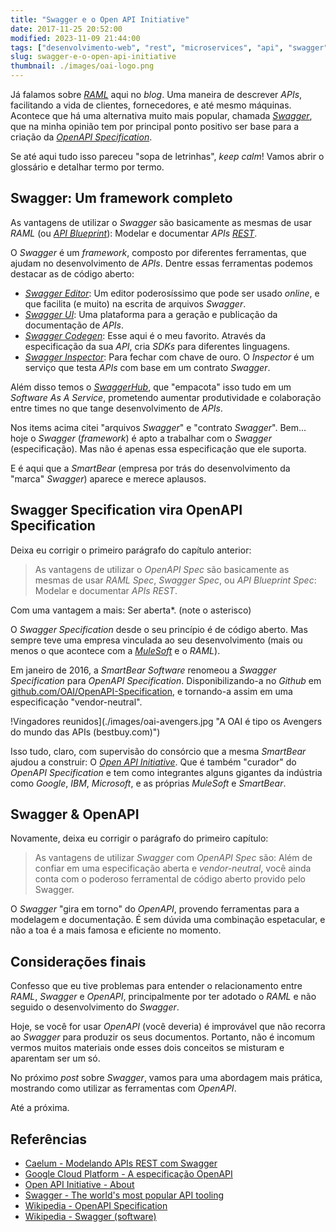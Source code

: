 ```yaml
---
title: "Swagger e o Open API Initiative"
date: 2017-11-25 20:52:00
modified: 2023-11-09 21:44:00
tags: ["desenvolvimento-web", "rest", "microservices", "api", "swagger", "oai"]
slug: swagger-e-o-open-api-initiative
thumbnail: ./images/oai-logo.png
---
```


Já falamos sobre [_RAML_](/tag/raml.html "Leia mais sobre RAML") aqui no _blog_. Uma maneira
de descrever _APIs_, facilitando a vida de clientes, fornecedores, e até mesmo
máquinas. Acontece que há uma alternativa muito mais popular,
chamada [_Swagger_](https://swagger.io/ "The world's most popular API tooling"),
que na minha opinião tem por principal ponto positivo ser base para a criação da
[_OpenAPI Specification_](https://github.com/OAI/OpenAPI-Specification "The OpenAPI Spec repository").

Se até aqui tudo isso pareceu "sopa de letrinhas", _keep calm_! Vamos abrir o glossário e detalhar
termo por termo.

## Swagger: Um framework completo

As vantagens de utilizar o _Swagger_ são basicamente as mesmas de usar _RAML_ (ou
[_API Blueprint_](https://apiblueprint.org/ "Powerful high-level API description language")):
Modelar e documentar _APIs_ [_REST_](/tag/rest.html "Leia mais sobre REST").

O _Swagger_ é um _framework_, composto por diferentes ferramentas, que ajudam no desenvolvimento
de _APIs_. Dentre essas ferramentas podemos destacar as de código aberto:

- [_Swagger Editor_](https://swagger.io/swagger-editor/ "Design, describe, and document your API on the first open source editor fully dedicated to Swagger-based APIs"):
  Um editor poderosíssimo que pode ser usado _online_, e que facilita (e muito) na escrita de arquivos
  _Swagger_.
- [_Swagger UI_](https://swagger.io/swagger-ui/):
  Uma plataforma para a geração e publicação da documentação de _APIs_.
- [_Swagger Codegen_](https://swagger.io/swagger-codegen/): Esse aqui é o meu favorito. Através
  da especificação da sua _API_, cria _SDKs_ para diferentes linguagens.
- [_Swagger Inspector_](https://swagger.io/swagger-inspector/): Para fechar com chave de ouro.
  O _Inspector_ é um serviço que testa _APIs_ com base em um contrato _Swagger_.

Além disso temos o [_SwaggerHub_](https://swaggerhub.com/ "The platform for designing and documenting APIs with Swagger"),
que "empacota" isso tudo em um _Software As A Service_, prometendo aumentar produtividade e
colaboração entre times no que tange desenvolvimento de _APIs_.

Nos items acima citei "arquivos _Swagger_" e "contrato _Swagger_". Bem...
hoje o _Swagger_ (_framework_) é apto a trabalhar com o _Swagger_ (especificação). Mas não
é apenas essa especificação que ele suporta.

E é aqui que a _SmartBear_ (empresa por trás do desenvolvimento da "marca" _Swagger_) aparece e merece aplausos.

## Swagger Specification vira OpenAPI Specification

Deixa eu corrigir o primeiro parágrafo do capítulo anterior:

> As vantagens de utilizar o _OpenAPI Spec_ são basicamente as mesmas de usar _RAML Spec_,
> _Swagger Spec_, ou _API Blueprint Spec_: Modelar e documentar _APIs_ _REST_.

Com uma vantagem a mais: Ser aberta\*. (note o asterisco)

O _Swagger Specification_ desde o seu princípio é de código aberto. Mas sempre teve uma empresa
vinculada ao seu desenvolvimento (mais ou menos o que acontece com a [_MuleSoft_](https://www.mulesoft.com/ "We connect. You unnovate.")
e o _RAML_).

Em janeiro de 2016, a _SmartBear Software_ renomeou a _Swagger Specification_ para _OpenAPI Specification_.
Disponibilizando-a no _Github_ em [github.com/OAI/OpenAPI-Specification](https://github.com/OAI/OpenAPI-Specification "The OpenAPI Specification Repository"),
e tornando-a assim em uma especificação "vendor-neutral".

!Vingadores reunidos](./images/oai-avengers.jpg "A OAI é tipo os Avengers do mundo das APIs (bestbuy.com)")

Isso tudo, claro, com supervisão do consórcio que a mesma _SmartBear_ ajudou a construir:
O [_Open API Initiative_](https://www.openapis.org/ "OAI Consortium"). Que é também "curador"
do _OpenAPI Specification_ e tem como integrantes alguns gigantes da indústria como _Google_, _IBM_, _Microsoft_,
e as próprias _MuleSoft_ e _SmartBear_.

## Swagger & OpenAPI

Novamente, deixa eu corrigir o parágrafo do primeiro capítulo:

> As vantagens de utilizar _Swagger_ com _OpenAPI Spec_ são: Além de confiar
> em uma especificação aberta e _vendor-neutral_, você ainda conta com o poderoso ferramental
> de código aberto provido pelo Swagger.

O _Swagger_ "gira em torno" do _OpenAPI_, provendo ferramentas para a modelagem e documentação.
É sem dúvida uma combinação espetacular, e não a toa é a mais famosa e eficiente no momento.

## Considerações finais

Confesso que eu tive problemas para entender o relacionamento entre _RAML_, _Swagger_ e _OpenAPI_,
principalmente por ter adotado o _RAML_ e não seguido o desenvolvimento do _Swagger_.

Hoje, se você for usar _OpenAPI_ (você deveria) é improvável que não recorra ao _Swagger_
para produzir os seus documentos. Portanto, não é incomum vermos muitos materiais onde esses
dois conceitos se misturam e aparentam ser um só.

No próximo _post_ sobre _Swagger_, vamos para uma abordagem mais prática, mostrando como utilizar
as ferramentas com _OpenAPI_.

Até a próxima.

## Referências

- [Caelum - Modelando APIs REST com Swagger](http://blog.caelum.com.br/modelando-apis-rest-com-swagger/)
- [Google Cloud Platform - A especificação OpenAPI](https://cloud.google.com/endpoints/docs/open-api-spec?hl=pt-br)
- [Open API Initiative - About](https://www.openapis.org/about)
- [Swagger - The world's most popular API tooling](https://swagger.io/)
- [Wikipedia - OpenAPI Specification](https://en.wikipedia.org/wiki/OpenAPI_Specification)
- [Wikipedia - Swagger (software)](<https://en.wikipedia.org/wiki/Swagger_(software)>)
